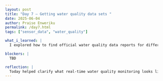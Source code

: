 ```yaml
---
layout: post
title: "Day 7 – Getting water quality data sets "
date: 2025-06-04
author: Praise Enweriku
permalink: /day7.html
tags: ["sensor_data", "water_quality"]

what_i_learned: |
  I explored how to find official water quality data reports for different U.S. states using the USGS WaterQualityWatch website. I learned how to navigate the USGS site to select individual states (like New York) and view real-time water quality parameters such as specific conductance, pH, turbidity, and more. I found that data is organized by monitoring stations across the state, each providing up-to-date readings. I became aware of the importance of attributes like conductivity and nitrate levels when analyzing water quality, especially for AI-based monitoring systems.

blockers: |
  TBD

reflection: |
  Today helped clarify what real-time water quality monitoring looks like in practice and what specific parameters are meaningful. I now see how AI can fill the gap between raw sensor data and actionable insights. The biggest takeaway is how important it is to match the right sensor with the right AI prediction target for accurate environmental monitoring. Today's assignment has made me more confident in using official data sources like USGS for future research or AI projects.
---
```

